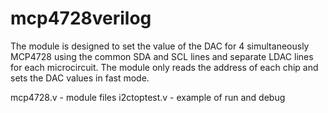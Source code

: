 # mcp4728verilog


The module is designed to set the value of the DAC for 4 simultaneously MCP4728 using the common SDA and SCL lines and separate LDAC lines for each microcircuit. The module only reads the address of each chip and sets the DAC values in fast mode.

mcp4728.v - module files
i2ctoptest.v - example of run and debug

